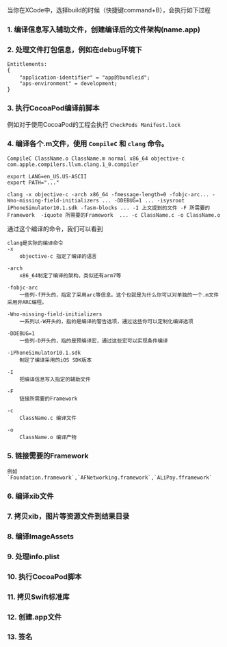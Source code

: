 当你在XCode中，选择build的时候（快捷键command+B），会执行如下过程

### 1. 编译信息写入辅助文件，创建编译后的文件架构(name.app)
### 2. 处理文件打包信息，例如在debug环境下
```shell
Entitlements:
{
    "application-identifier" = "app的bundleid";
    "aps-environment" = development;
}
```

### 3. 执行CocoaPod编译前脚本
例如对于使用CocoaPod的工程会执行 `CheckPods Manifest.lock`

### 4. 编译各个.m文件，使用 `CompileC` 和 `clang` 命令。

```shell
CompileC ClassName.o ClassName.m normal x86_64 objective-c com.apple.compilers.llvm.clang.1_0.compiler

export LANG=en_US.US-ASCII
export PATH="..."

clang -x objective-c -arch x86_64 -fmessage-length=0 -fobjc-arc... -Wno-missing-field-initializers ... -DDEBUG=1 ... -isysroot iPhoneSimulator10.1.sdk -fasm-blocks ... -I 上文提到的文件 -F 所需要的Framework  -iquote 所需要的Framework  ... -c ClassName.c -o ClassName.o

```

通过这个编译的命令，我们可以看到

```shell
clang是实际的编译命令
-x 					
	objective-c 指定了编译的语言
	
-arch 				
	x86_64制定了编译的架构，类似还有arm7等
	
-fobjc-arc 			
	一些列-f开头的，指定了采用arc等信息。这个也就是为什么你可以对单独的一个.m文件采用非ARC编程。
	
-Wno-missing-field-initializers 
	一系列以-W开头的，指的是编译的警告选项，通过这些你可以定制化编译选项
	
-DDEBUG=1 
	一些列-D开头的，指的是预编译宏，通过这些宏可以实现条件编译
	
-iPhoneSimulator10.1.sdk 
	制定了编译采用的iOS SDK版本
	
-I 
	把编译信息写入指定的辅助文件
	
-F 
	链接所需要的Framework
	
-c 
	ClassName.c 编译文件
	
-o 
	ClassName.o 编译产物
```

### 5. 链接需要的Framework
	例如 `Foundation.framework`,`AFNetworking.framework`,`ALiPay.fframework`

### 6. 编译xib文件
### 7. 拷贝xib，图片等资源文件到结果目录
### 8. 编译ImageAssets
### 9. 处理info.plist
### 10. 执行CocoaPod脚本
### 11. 拷贝Swift标准库
### 12. 创建.app文件
### 13. 签名